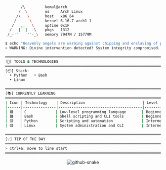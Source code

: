 ```bash

       /\         kemal@arch
      /  \        os     Arch Linux
     /\   \       host   x86_64
    /      \      kernel 6.16.7-arch1-1
   /   ,,   \     uptime 0x1F
  /   |  |  -\    pkgs   1312
 /_-''    ''-_\   memory 7947M / 15779M

$ echo "Heavenly angels are warning against chipping and enslaving of people!"
> WARNING: Divine intervention detected! System integrity compromised...

═════════════════════════════════════════════════════════════════════════════════
[🔧] TOOLS & TECHNOLOGIES
═════════════════════════════════════════════════════════════════════════════════
[📦] Stack:
  • Python   • Bash
  • Linux

═════════════════════════════════════════════════════════════════════════════════
[📚] CURRENTLY LEARNING
═════════════════════════════════════════════════════════════════════════════════
| Icon | Technology    | Description                          | Level        |
|------|---------------|--------------------------------------|--------------|
| 🟩   | C             | Low-level programming language       | Beginner     |
| 🟩   | Bash          | Shell scripting and CLI tools        | Beginner     |
| 🟨   | Python        | Scripting and automation             | Intermediate |
| 🟨   | Linux         | System administration and CLI        | Intermediate |

═════════════════════════════════════════════════════════════════════════════════
[💡] TIP OF THE DAY
═════════════════════════════════════════════════════════════════════════════════
> ctrl+a: move to line start
═════════════════════════════════════════════════════════════════════════════════
```
<div align="center">
  <picture>
    <source media="(prefers-color-scheme: dark)" srcset="https://raw.githubusercontent.com/sudocp/sudocp/refs/heads/output/github-contribution-grid-snake-dark.svg" />
    <source media="(prefers-color-scheme: light)" srcset="https://raw.githubusercontent.com/sudocp/sudocp/refs/heads/output/github-contribution-grid-snake.svg" />
    <img alt="github-snake" src="https://raw.githubusercontent.com/sudocp/sudocp/output/github-snake.svg" />
  </picture>
</div>

